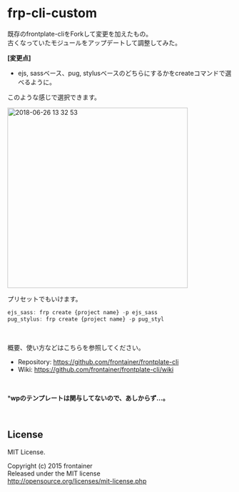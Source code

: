 # frp-cli-custom
既存のfrontplate-cliをForkして変更を加えたもの。<br>
古くなっていたモジュールをアップデートして調整してみた。

**[変更点]**<br>
- ejs, sassベース、pug, stylusベースのどちらにするかをcreateコマンドで選べるように。

このような感じで選択できます。

<img width="404" alt="2018-06-26 13 32 53" src="https://user-images.githubusercontent.com/11202121/41889717-f1432f7e-7946-11e8-99b6-b0607c86a0f8.png">

プリセットでもいけます。

```javascript
ejs_sass: frp create {project name} -p ejs_sass
pug_stylus: frp create {project name} -p pug_styl
```

<br>

概要、使い方などはこちらを参照してください。
- Repository: https://github.com/frontainer/frontplate-cli
- Wiki: https://github.com/frontainer/frontplate-cli/wiki

<br>

***wpのテンプレートは関与してないので、あしからず...。**

<br>

## License
MIT License.

Copyright (c) 2015 frontainer<br>
Released under the MIT license<br>
http://opensource.org/licenses/mit-license.php
